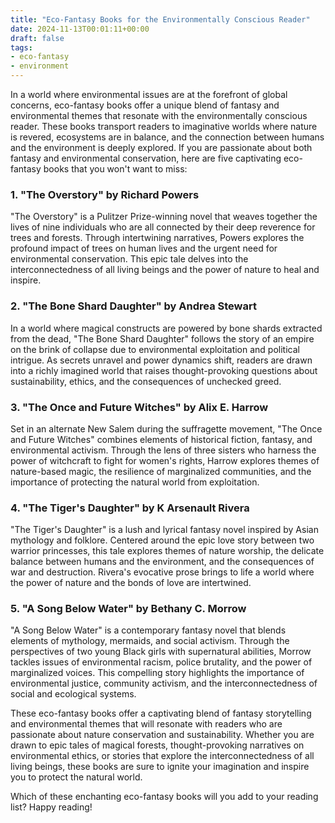 ```yaml
---
title: "Eco-Fantasy Books for the Environmentally Conscious Reader"
date: 2024-11-13T00:01:11+00:00
draft: false
tags: 
- eco-fantasy
- environment
---
```


In a world where environmental issues are at the forefront of global concerns, eco-fantasy books offer a unique blend of fantasy and environmental themes that resonate with the environmentally conscious reader. These books transport readers to imaginative worlds where nature is revered, ecosystems are in balance, and the connection between humans and the environment is deeply explored. If you are passionate about both fantasy and environmental conservation, here are five captivating eco-fantasy books that you won't want to miss:

### 1. "The Overstory" by Richard Powers

"The Overstory" is a Pulitzer Prize-winning novel that weaves together the lives of nine individuals who are all connected by their deep reverence for trees and forests. Through intertwining narratives, Powers explores the profound impact of trees on human lives and the urgent need for environmental conservation. This epic tale delves into the interconnectedness of all living beings and the power of nature to heal and inspire.

### 2. "The Bone Shard Daughter" by Andrea Stewart

In a world where magical constructs are powered by bone shards extracted from the dead, "The Bone Shard Daughter" follows the story of an empire on the brink of collapse due to environmental exploitation and political intrigue. As secrets unravel and power dynamics shift, readers are drawn into a richly imagined world that raises thought-provoking questions about sustainability, ethics, and the consequences of unchecked greed.

### 3. "The Once and Future Witches" by Alix E. Harrow

Set in an alternate New Salem during the suffragette movement, "The Once and Future Witches" combines elements of historical fiction, fantasy, and environmental activism. Through the lens of three sisters who harness the power of witchcraft to fight for women's rights, Harrow explores themes of nature-based magic, the resilience of marginalized communities, and the importance of protecting the natural world from exploitation.

### 4. "The Tiger's Daughter" by K Arsenault Rivera

"The Tiger's Daughter" is a lush and lyrical fantasy novel inspired by Asian mythology and folklore. Centered around the epic love story between two warrior princesses, this tale explores themes of nature worship, the delicate balance between humans and the environment, and the consequences of war and destruction. Rivera's evocative prose brings to life a world where the power of nature and the bonds of love are intertwined.

### 5. "A Song Below Water" by Bethany C. Morrow

"A Song Below Water" is a contemporary fantasy novel that blends elements of mythology, mermaids, and social activism. Through the perspectives of two young Black girls with supernatural abilities, Morrow tackles issues of environmental racism, police brutality, and the power of marginalized voices. This compelling story highlights the importance of environmental justice, community activism, and the interconnectedness of social and ecological systems.

These eco-fantasy books offer a captivating blend of fantasy storytelling and environmental themes that will resonate with readers who are passionate about nature conservation and sustainability. Whether you are drawn to epic tales of magical forests, thought-provoking narratives on environmental ethics, or stories that explore the interconnectedness of all living beings, these books are sure to ignite your imagination and inspire you to protect the natural world.

Which of these enchanting eco-fantasy books will you add to your reading list? Happy reading!